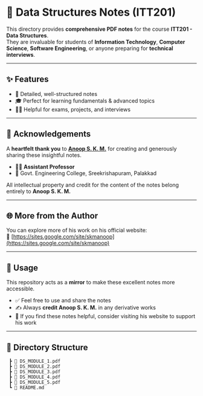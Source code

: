 # 📘 Data Structures Notes (ITT201)

This directory provides **comprehensive PDF notes** for the course **ITT201 - Data Structures**.  
They are invaluable for students of **Information Technology**, **Computer Science**, **Software Engineering**, or anyone preparing for **technical interviews**.

---

## ✨ Features
- 📑 Detailed, well-structured notes  
- 🎓 Perfect for learning fundamentals & advanced topics  
- 🧑‍💻 Helpful for exams, projects, and interviews  

---

## 🙏 Acknowledgements
A **heartfelt thank you** to **[Anoop S. K. M.](https://sites.google.com/site/skmanoop)** for creating and generously sharing these insightful notes.  

- 👨‍🏫 **Assistant Professor**  
- 🏫 Govt. Engineering College, Sreekrishapuram, Palakkad  

All intellectual property and credit for the content of the notes belong entirely to **Anoop S. K. M.**  

---

## 🌐 More from the Author
You can explore more of his work on his official website:  
🔗 [https://sites.google.com/site/skmanoop](https://sites.google.com/site/skmanoop)

---

## 📖 Usage
This repository acts as a **mirror** to make these excellent notes more accessible.  

- ✅ Feel free to use and share the notes  
- ✍️ Always **credit Anoop S. K. M.** in any derivative works  
- 🙌 If you find these notes helpful, consider visiting his website to support his work  

---

## 📂 Directory Structure
```text
 ┣ 📄 DS_MODULE_1.pdf
 ┣ 📄 DS_MODULE_2.pdf
 ┣ 📄 DS_MODULE_3.pdf
 ┣ 📄 DS_MODULE_4.pdf
 ┣ 📄 DS_MODULE_5.pdf
 ┗ 📜 README.md

